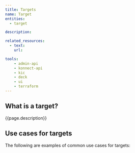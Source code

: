 ```yaml
---
title: Targets
name: Target
entities:
  - target

description:

related_resources:
  - text: 
    url: 

tools:
    - admin-api
    - konnect-api
    - kic
    - deck
    - ui
    - terraform
---
```


## What is a target?

{{page.description}}


## Use cases for targets

The following are examples of common use cases for targets:
